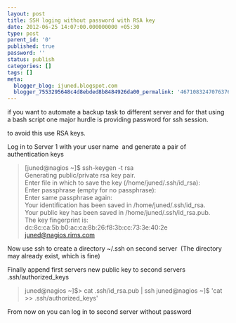```yaml
---
layout: post
title: SSH loging without password with RSA key
date: 2012-06-25 14:07:00.000000000 +05:30
type: post
parent_id: '0'
published: true
password: ''
status: publish
categories: []
tags: []
meta:
  blogger_blog: ijuned.blogspot.com
  blogger_7553295648c4d8ebded8b8484926da00_permalink: '4671083247076376328'
---
```

<div dir="ltr" style="text-align:left;">if you want to automate a backup task to different server and for that  using a bash script one major hurdle is providing password for ssh  session.</p>
<p>to avoid this use RSA keys.</p>
<p>Log in to <span class="IL_AD" id="IL_AD1">Server 1<span class="IL_AD_ICON"></span></span> with your user name  and generate a pair of authentication keys</p>
<div class="quoteheader"></div>
<blockquote class="tr_bq"><div class="quote">[juned@nagios ~]$ ssh-keygen -t rsa<br />Generating public/private rsa key pair.<br />Enter file in which to save the key (/home/juned/.ssh/id_rsa):<br />Enter passphrase (empty for no passphrase):<br />Enter same passphrase again:<br />Your <span class="IL_AD" id="IL_AD8">identification<span class="IL_AD_ICON"></span></span> has been saved in /home/juned/.ssh/id_rsa.<br />Your public key has been saved in /home/juned/.ssh/id_rsa.pub.<br />The key <span class="IL_AD" id="IL_AD4">fingerprint<span class="IL_AD_ICON"></span></span> is:<br />dc:8c:ca:5b:b0:ac:ca:8b:26:f8:3b:cc:73:3e:40:2e <a href="mailto:juned@nagios.rims.com">juned@nagios.rims.com</a></div>
</blockquote>
<p>Now use ssh to create a directory ~/.ssh on <span class="IL_AD" id="IL_AD7">second<span class="IL_AD_ICON"></span></span> server  (The directory may already <span class="IL_AD" id="IL_AD2">exist<span class="IL_AD_ICON"></span></span>, which is fine)</p>
<p>Finally append first servers new public key to second servers .ssh/authorized_keys </p>
<div class="quoteheader"></div>
<blockquote class="tr_bq"><div class="quote">juned@nagios ~]$&gt; cat .ssh/id_rsa.pub | ssh juned@nagios ~]$ 'cat &gt;&gt; .ssh/authorized_keys'</div>
</blockquote>
<p><span class="IL_AD" id="IL_AD3">From now on<span class="IL_AD_ICON"></span></span> you can log in to second server without password </div>
